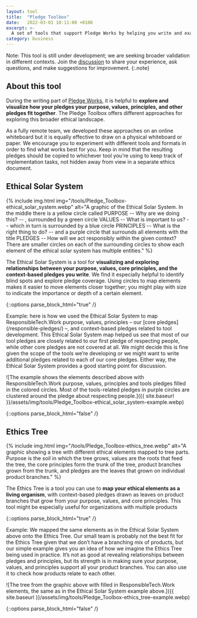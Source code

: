 ```yaml
---
layout: tool
title:  "Pledge Toolbox"
date:   2022-03-01 10:11:00 +0100
excerpt: >-
  A set of tools that support Pledge Works by helping you write and examine your pledges from a broader ethical perspective.
category: business
---
```


Note: This tool is still under development; we are seeking broader validation in different contexts. Join the [discussion]({{site.feedback_url}}) to share your experience, ask questions, and make suggestions for improvement.
{:.note}

## About this tool

During the writing part of [Pledge Works](/tools/development/pledge-works/), it is helpful to **explore and visualize how your pledges your purpose, values, principles, and other pledges fit together**. The Pledge Toolbox offers different approaches for exploring this broader ethical landscape. 

As a fully remote team, we developed these approaches on an online whiteboard but it is equally effective to draw on a physical whiteboard or paper. We encourage you to experiment with different tools and formats in order to find what works best for you. Keep in mind that the resulting pledges should be copied to whichever tool you’re using to keep track of implementation tasks, not hidden away from view in a separate ethics document.


## Ethical Solar System

{% include img.html img="/tools/Pledge_Toolbox-ethical_solar_system.webp" alt="A graphic of the Ethical Solar System. In the middle there is a yellow circle called PURPOSE -- Why are we doing this? -- , surrounded by a green circle VALUES -- What is important to us? -- which in turn is surrounded by a blue circle PRINCIPLES -- What is the right thing to do? -- and a purple circle that surrounds all elements with the title PLEDGES -- How will we act responsibly within the given context? There are smaller circles on each of the surrounding circles to show each element of the ethical solar system has multiple entities." %}

The Ethical Solar System is a tool for **visualizing and exploring relationships between your purpose, values, core principles, and the context-based pledges you write**. We find it especially helpful to identify blind spots and explore pledge coverage. Using circles to map elements makes it easier to move elements closer together; you might play with size to indicate the importance or depth of a certain element. 

{::options parse_block_html="true" /}
<div class="example">
Example: here is how we used the Ethical Solar System to map ResponsibleTech.Work purpose, values, principles – our [core pledges](/responsible-pledges/) –, and context-based pledges related to tool development. This Ethical Solar System map helped us see that most of our tool pledges are closely related to our first pledge of respecting people, while other core pledges are not covered at all. We might decide this is fine given the scope of the tools we’re developing or we might want to write additional pledges related to each of our core pledges. Either way, the Ethical Solar System provides a good starting point for discussion. 

![The example shows the elements described above with ResponsibleTech.Work purpose, values, principles and tools pledges filled in the colored circles. Most of the tools-related pledges in purple circles are clustered around the pledge about respecting people.]({{ site.baseurl }}/assets/img/tools/Pledge_Toolbox-ethical_solar_system-example.webp)

</div>
{::options parse_block_html="false" /}



## Ethics Tree

{% include img.html img="/tools/Pledge_Toolbox-ethics_tree.webp" alt="A graphic showing a tree with different ethical elements mapped to tree parts. Purpose is the soil in which the tree grows, values are the roots that feed the tree, the core principles form the trunk of the tree, product branches grown from the trunk, and pledges are the leaves that grown on individual product branches." %}

The Ethics Tree is a tool you can use to **map your ethical elements as a living organism**, with context-based pledges drawn as leaves on product branches that grow from your purpose, values, and core principles. This tool might be especially useful for organizations with multiple products

{::options parse_block_html="true" /}
<div class="example">
Example: We mapped the same elements as in the Ethical Solar System above onto the Ethics Tree. Our small team is probably not the best fit for the Ethics Tree given that we don’t have a branching mix of products, but our simple example gives you an idea of how we imagine the Ethics Tree being used in practice. It’s not as good at revealing relationships between pledges and principles, but its strength is in making sure your purpose, values, and principles support all your product branches. You can also use it to check how products relate to each other.

![The tree from the graphic above with filled in ResponsibleTech.Work elements, the same as in the Ethical Solar System example above.]({{ site.baseurl }}/assets/img/tools/Pledge_Toolbox-ethics_tree-example.webp)
</div>
{::options parse_block_html="false" /}